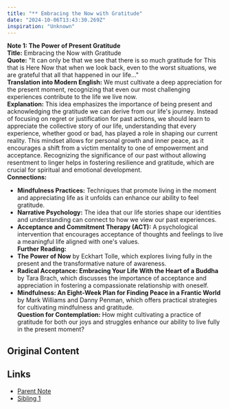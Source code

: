 ```yaml
---
title: "** Embracing the Now with Gratitude"
date: "2024-10-06T13:43:30.269Z"
inspiration: "Unknown"
---
```



**Note 1: The Power of Present Gratitude**  
**Title:** Embracing the Now with Gratitude  
**Quote:** "It can only be that we see that there is so much gratitude for This that is Here Now that when we look back, even to the worst situations, we are grateful that all that happened in our life..."  
**Translation into Modern English:** We must cultivate a deep appreciation for the present moment, recognizing that even our most challenging experiences contribute to the life we live now.  
**Explanation:** This idea emphasizes the importance of being present and acknowledging the gratitude we can derive from our life's journey. Instead of focusing on regret or justification for past actions, we should learn to appreciate the collective story of our life, understanding that every experience, whether good or bad, has played a role in shaping our current reality. This mindset allows for personal growth and inner peace, as it encourages a shift from a victim mentality to one of empowerment and acceptance. Recognizing the significance of our past without allowing resentment to linger helps in fostering resilience and gratitude, which are crucial for spiritual and emotional development.  
**Connections:**  
- **Mindfulness Practices:** Techniques that promote living in the moment and appreciating life as it unfolds can enhance our ability to feel gratitude.  
- **Narrative Psychology:** The idea that our life stories shape our identities and understanding can connect to how we view our past experiences.  
- **Acceptance and Commitment Therapy (ACT):** A psychological intervention that encourages acceptance of thoughts and feelings to live a meaningful life aligned with one's values.  
**Further Reading:**  
- **The Power of Now** by Eckhart Tolle, which explores living fully in the present and the transformative nature of awareness.  
- **Radical Acceptance: Embracing Your Life With the Heart of a Buddha** by Tara Brach, which discusses the importance of acceptance and appreciation in fostering a compassionate relationship with oneself.  
- **Mindfulness: An Eight-Week Plan for Finding Peace in a Frantic World** by Mark Williams and Danny Penman, which offers practical strategies for cultivating mindfulness and gratitude.  
**Question for Contemplation:** How might cultivating a practice of gratitude for both our joys and struggles enhance our ability to live fully in the present moment?

## Original Content



## Links

- [Parent Note](/parent-note.md)
- [Sibling 1](/zettel1.md)
